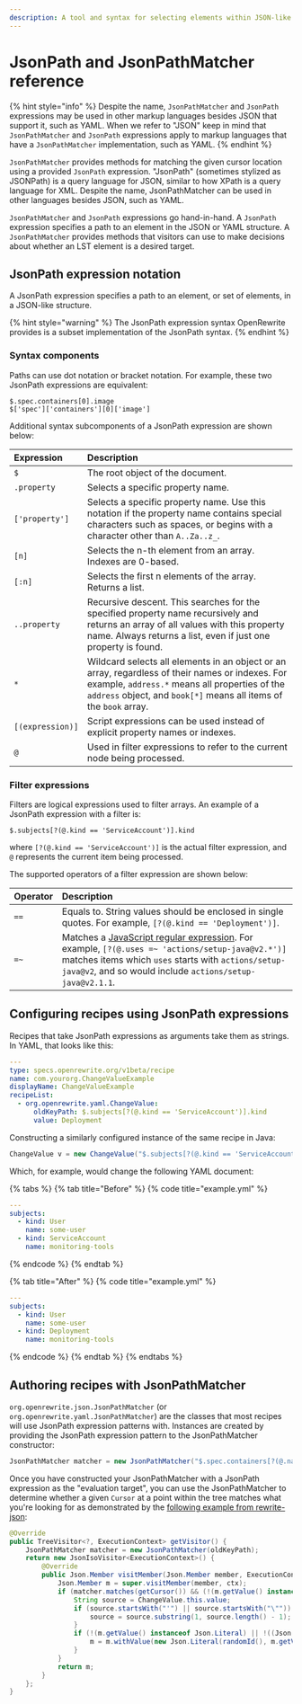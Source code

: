 ```yaml
---
description: A tool and syntax for selecting elements within JSON-like structures
---
```


# JsonPath and JsonPathMatcher reference

{% hint style="info" %}
Despite the name, `JsonPathMatcher` and `JsonPath` expressions may be used in other markup languages besides JSON that support it, such as YAML. When we refer to "JSON" keep in mind that `JsonPathMatcher` and `JsonPath` expressions apply to markup languages that have a `JsonPathMatcher` implementation, such as YAML.
{% endhint %}

`JsonPathMatcher` provides methods for matching the given cursor location using a provided `JsonPath` expression. "JsonPath" (sometimes stylized as JSONPath) is a query language for JSON, similar to how XPath is a query language for XML. Despite the name, JsonPathMatcher can be used in other languages besides JSON, such as YAML.

`JsonPathMatcher` and `JsonPath` expressions go hand-in-hand. A `JsonPath` expression specifies a path to an element in the JSON or YAML structure. A `JsonPathMatcher` provides methods that visitors can use to make decisions about whether an LST element is a desired target.

## JsonPath expression notation

A JsonPath expression specifies a path to an element, or set of elements, in a JSON-like structure.

{% hint style="warning" %}
The JsonPath expression syntax OpenRewrite provides is a subset implementation of the JsonPath syntax.
{% endhint %}

### Syntax components

Paths can use dot notation or bracket notation. For example, these two JsonPath expressions are equivalent:

```text
$.spec.containers[0].image
$['spec']['containers'][0]['image']
```

Additional syntax subcomponents of a JsonPath expression are shown below:

| Expression | Description |
| :--- | :--- |
| `$` | The root object of the document. |
| `.property` | Selects a specific property name. |
| `['property']` | Selects a specific property name. Use this notation if the property name contains special characters such as spaces, or begins with a character other than `A..Za..z_`. |
| `[n]` | Selects the n-th element from an array. Indexes are 0-based. |
| `[:n]` | Selects the first n elements of the array. Returns a list. |
| `..property` | Recursive descent. This searches for the specified property name recursively and returns an array of all values with this property name. Always returns a list, even if just one property is found. |
| `*` | Wildcard selects all elements in an object or an array, regardless of their names or indexes. For example, `address.*` means all properties of the `address` object, and `book[*]` means all items of the `book` array. |
| `[(expression)]` | Script expressions can be used instead of explicit property names or indexes. |
| `@` | Used in filter expressions to refer to the current node being processed. |

### Filter expressions

Filters are logical expressions used to filter arrays. An example of a JsonPath expression with a filter is:

```text
$.subjects[?(@.kind == 'ServiceAccount')].kind
```

where `[?(@.kind == 'ServiceAccount')]` is the actual filter expression, and `@` represents the current item being processed.

The supported operators of a filter expression are shown below:

| Operator | Description |
| :--- | :--- |
| `==` | Equals to. String values should be enclosed in single quotes. For example, `[?(@.kind == 'Deployment')]`. |
| `=~` | Matches a [JavaScript regular expression](https://developer.mozilla.org/en-US/docs/Web/JavaScript/Guide/Regular_Expressions). For example, `[?(@.uses =~ 'actions/setup-java@v2.*')]` matches items which `uses` starts with `actions/setup-java@v2`, and so would include `actions/setup-java@v2.1.1`. |

## Configuring recipes using JsonPath expressions
Recipes that take JsonPath expressions as arguments take them as strings. In YAML, that looks like this:

```yaml
---
type: specs.openrewrite.org/v1beta/recipe
name: com.yourorg.ChangeValueExample
displayName: ChangeValueExample
recipeList:
  - org.openrewrite.yaml.ChangeValue:
      oldKeyPath: $.subjects[?(@.kind == 'ServiceAccount')].kind
      value: Deployment
```

Constructing a similarly configured instance of the same recipe in Java:

```java
ChangeValue v = new ChangeValue("$.subjects[?(@.kind == 'ServiceAccount')].kind", "Deployment", null);
```

Which, for example, would change the following YAML document:

{% tabs %}
{% tab title="Before" %}
{% code title="example.yml" %}
```yml
---
subjects:
  - kind: User
    name: some-user
  - kind: ServiceAccount
    name: monitoring-tools
```
{% endcode %}
{% endtab %}

{% tab title="After" %}
{% code title="example.yml" %}
```yml
---
subjects:
  - kind: User
    name: some-user
  - kind: Deployment
    name: monitoring-tools
```
{% endcode %}
{% endtab %}
{% endtabs %}

## Authoring recipes with JsonPathMatcher

`org.openrewrite.json.JsonPathMatcher` (or `org.openrewrite.yaml.JsonPathMatcher`) are the classes that most recipes will use JsonPath expression patterns with. Instances are created by providing the JsonPath expression pattern to the JsonPathMatcher constructor:

```java
JsonPathMatcher matcher = new JsonPathMatcher("$.spec.containers[?(@.name == 'app')].image");
```

Once you have constructed your JsonPathMatcher with a JsonPath expression as the "evaluation target", you can use the JsonPathMatcher to determine whether a given `Cursor` at a point within the tree matches what you're looking for as demonstrated by the [following example from rewrite-json](https://github.com/openrewrite/rewrite/blob/769f6de46e2e3d711c495feb82e7e5e0f2d889c9/rewrite-json/src/main/java/org/openrewrite/json/ChangeValue.java#L57-L76):

```java
@Override
public TreeVisitor<?, ExecutionContext> getVisitor() {
    JsonPathMatcher matcher = new JsonPathMatcher(oldKeyPath);
    return new JsonIsoVisitor<ExecutionContext>() {
        @Override
        public Json.Member visitMember(Json.Member member, ExecutionContext ctx) {
            Json.Member m = super.visitMember(member, ctx);
            if (matcher.matches(getCursor()) && (!(m.getValue() instanceof Json.Literal) || !((Json.Literal) m.getValue()).getValue().equals(value))) {
                String source = ChangeValue.this.value;
                if (source.startsWith("'") || source.startsWith("\"")) {
                    source = source.substring(1, source.length() - 1);
                }
                if (!(m.getValue() instanceof Json.Literal) || !((Json.Literal) m.getValue()).getSource().equals(ChangeValue.this.value)) {
                    m = m.withValue(new Json.Literal(randomId(), m.getValue().getPrefix(), Markers.EMPTY, ChangeValue.this.value, source));
                }
            }
            return m;
        }
    };
}
```
